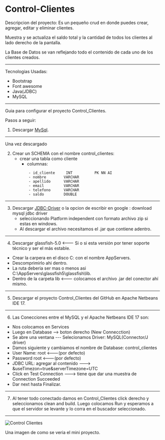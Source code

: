 # Control-Clientes

Descripcion del proyecto:
Es un pequeño crud en donde puedes crear, agregar, editar y eliminar clientes.

Muestra y se actualiza el saldo total y la cantidad de todos los clientes al lado  derecho de la pantalla.

La Base de Datos se van reflejando todo el contenido de cada uno de los clientes creados.

---

Tecnologias Usadas:
 - Bootstrap
 - Font awesome
 - Java(JDBC)
 - MySQL

---

Guia para configurar el proyecto Control_Clientes.

Pasos a seguir:
1)  Descargar [MySql](https://dev.mysql.com/downloads/installer/).

---

Una vez descargado

2) Crear un SCHEMA con el nombre control_clientes:
    - crear una tabla como cliente
        - columnas:
        ```
            - id_cliente     INT          PK NN AI
            - nombre        VARCHAR
            - apellido      VARCHAR
            - email         VARCHAR
            - telefono      VARCHAR
            - saldo         DOUBLE
        ```

---

3) Descargar [JDBC-Driver](https://dev.mysql.com/downloads/connector/j/) 
 o la opcion de escribir en google : download mysql jdbc driver 
    - seleccionando Platform independent con formato archivo zip si estas en windows.
    - Al descargar el archivo necesitamos el .jar que contiene adentro.

---

4) Descargar glassfish-5.0 <--- Si o si esta versión por tener soporte técnico y ser el más estable.
- Crear la carpera en el disco C: con el nombre AppServers.
- Descomprimirlo ahi dentro.
- La ruta deberia ser mas o menos asi C:\AppServers\glassfish5\glassfish\lib.
- Dentro de la carpeta lib <--- colocamos el archivo .jar del conector ahí mismo.

---

5) Descargar el proyecto Control_Clientes del GitHub en Apache Netbeans IDE 17.

---

6) Las Conecciones entre el MySQL y el Apache Netbeans IDE 17 son:
 - Nos colocamos en Services
 - Luego en Database --> boton derecho (New Connecction)
 - Se abre una ventana  --- Selecionamos Driver: MySQL(Connector/J driver) 
 - Damos siguiente y cambiamos el nombre de Database: control_clientes
 - User Name: root <---(por defecto)
 - Password root <---(por defecto)
 - JDBC URL: agregar al contenido ---> &useTimezon=true&serverTimezone=UTC
 - Click en Test Connection ---> tiene que dar una muestra de Connection Succeeded
 - Dar next hasta Finalizar.

---

7) Al tener todo conectado damos en Control_Clientes click derecho y seleccionamos clean and build.
Luego colocamos Run y esperamos a que el servidor se levante y lo corra en el buscador seleccionado. 

---

![Control Clientes](https://github.com/mishka911/Control-Clientes/tree/main/img/control-clientes.jpeg)

Una imagen de como se veria el mini proyecto.
